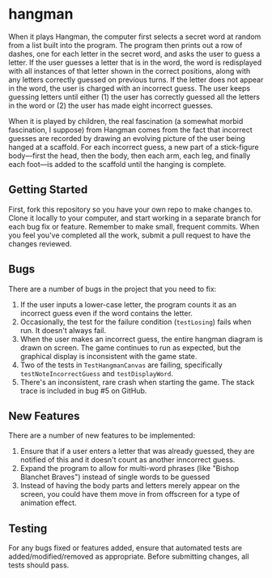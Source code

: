 hangman
=======

When it plays Hangman, the computer first selects a secret word at random from a list built into the program. The program then prints out a row of dashes, one for each letter in the secret word, and asks the user to guess a letter. If the user guesses a letter that is in the word, the word is redisplayed with all instances of that letter shown in the correct positions, along with any letters correctly guessed on previous turns. If the letter does not appear in the word, the user is charged with an incorrect guess. The user keeps guessing letters until either (1) the user has correctly guessed all the letters in the word or (2) the user has made eight incorrect guesses.

When it is played by children, the real fascination (a somewhat morbid fascination, I suppose) from Hangman comes from the fact that incorrect guesses are recorded by drawing an evolving picture of the user being hanged at a scaffold. For each incorrect guess, a new part of a stick-figure body—first the head, then the body, then each arm, each leg, and finally each foot—is added to the scaffold until the hanging is complete.

Getting Started
---------------
First, fork this repository so you have your own repo to make changes to. Clone it locally to your computer, and start working in a separate branch for each bug fix or feature. Remember to make small, frequent commits. When you feel you've completed all the work, submit a pull request to have the changes reviewed.

Bugs
----

There are a number of bugs in the project that you need to fix:

1. If the user inputs a lower-case letter, the program counts it as an incorrect guess even if the word contains the letter.
2. Occasionally, the test for the failure condition (```testLosing```) fails when run. It doesn't always fail.
3. When the user makes an incorrect guess, the entire hangman diagram is drawn on screen. The game continues to run as expected, but the graphical display is inconsistent with the game state.
4. Two of the tests in ```TestHangmanCanvas``` are failing, specifically ```testNoteIncorrectGuess``` and ```testDisplayWord```.
5. There's an inconsistent, rare crash when starting the game. The stack trace is included in bug #5 on GitHub.

New Features
------------

There are a number of new features to be implemented:

1. Ensure that if a user enters a letter that was already guessed, they are notified of this and it doesn't count as another inncorrect guess.
2. Expand the program to allow for multi-word phrases (like "Bishop Blanchet Braves") instead of single words to be guessed
3. Instead of having the body parts and letters merely appear on the screen, you could have them move in from offscreen for a type of animation effect.

Testing
-------

For any bugs fixed or features added, ensure that automated tests are added/modified/removed as appropriate. Before submitting changes, all tests should pass.